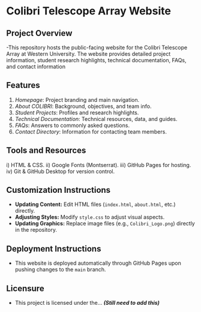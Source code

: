 # **Colibri Telescope Array Website** #

## **Project Overview** ##
 -This repository hosts the public-facing website for the Colibri Telescope Array at Western University. 
 The website provides detailed project information, student research highlights, technical documentation, FAQs, and contact information

## **Features** ##
 1) _Homepage_: Project branding and main navigation.
 2) _About COLIBRI_: Background, objectives, and team info.
 3) _Student Projects_: Profiles and research highlights.
 4) _Technical Documentation_: Technical resources, data, and guides.
 5) _FAQs_: Answers to commonly asked questions.
 6) _Contact Directory_: Information for contacting team members.

## **Tools and Resources** ##
 i) HTML & CSS.
 ii) Google Fonts (Montserrat).
 iii) GitHub Pages for hosting.
 iv) Git & GitHub Desktop for version control.

## **Customization Instructions** ##
 - **Updating Content:** Edit HTML files (`index.html`, `about.html`, etc.) directly.
 - **Adjusting Styles:** Modify `style.css` to adjust visual aspects.
 - **Updating Graphics:** Replace image files (e.g., `Colibri_Logo.png`) directly in the repository.

## **Deployment Instructions** ##
 - This website is deployed automatically through GitHub Pages upon pushing changes to the `main` branch.

## **Licensure** ##
 - This project is licensed under the... _**(Still need to add this)**_
